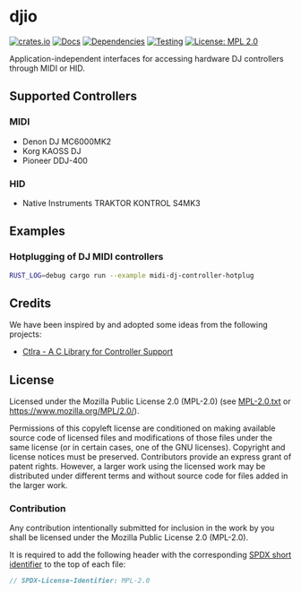 <!-- SPDX-FileCopyrightText: The djio authors -->
<!-- SPDX-License-Identifier: MPL-2.0 -->

# djio

[![crates.io](https://img.shields.io/crates/v/djio.svg)](https://crates.io/crates/djio)
[![Docs](https://docs.rs/djio/badge.svg)](https://docs.rs/djio)
[![Dependencies](https://deps.rs/repo/github/uklotzde/djio/status.svg)](https://deps.rs/repo/github/uklotzde/djio)
[![Testing](https://github.com/uklotzde/djio/actions/workflows/test.yaml/badge.svg)](https://github.com/uklotzde/djio/actions/workflows/test.yaml)
[![License: MPL 2.0](https://img.shields.io/badge/License-MPL_2.0-blue.svg)](https://opensource.org/licenses/MPL-2.0)

Application-independent interfaces for accessing hardware DJ controllers through MIDI or HID.

## Supported Controllers

### MIDI

- Denon DJ MC6000MK2
- Korg KAOSS DJ
- Pioneer DDJ-400

### HID

- Native Instruments TRAKTOR KONTROL S4MK3

## Examples

### Hotplugging of DJ MIDI controllers

```sh
RUST_LOG=debug cargo run --example midi-dj-controller-hotplug
```

## Credits

We have been inspired by and adopted some ideas from the following projects:

- [Ctlra - A C Library for Controller Support](https://github.com/openAVproductions/openAV-Ctlra)

## License

Licensed under the Mozilla Public License 2.0 (MPL-2.0) (see [MPL-2.0.txt](LICENSES/MPL-2.0.txt) or
<https://www.mozilla.org/MPL/2.0/>).

Permissions of this copyleft license are conditioned on making available source code of licensed
files and modifications of those files under the same license (or in certain cases, one of the GNU
licenses). Copyright and license notices must be preserved. Contributors provide an express grant of
patent rights. However, a larger work using the licensed work may be distributed under different
terms and without source code for files added in the larger work.

### Contribution

Any contribution intentionally submitted for inclusion in the work by you shall be licensed under
the Mozilla Public License 2.0 (MPL-2.0).

It is required to add the following header with the corresponding
[SPDX short identifier](https://spdx.dev/ids/) to the top of each file:

```rust
// SPDX-License-Identifier: MPL-2.0
```
